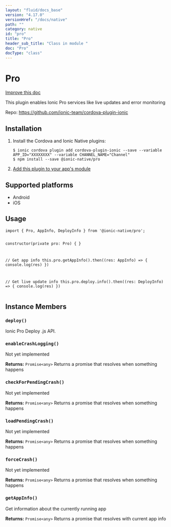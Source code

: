 ```yaml
---
layout: "fluid/docs_base"
version: "4.17.0"
versionHref: "/docs/native"
path: ""
category: native
id: "pro"
title: "Pro"
header_sub_title: "Class in module "
doc: "Pro"
docType: "class"
---
```


<h1 class="api-title">Pro</h1>

<a class="improve-v2-docs" href="http://github.com/ionic-team/ionic-native/edit/master/src/@ionic-native/plugins/pro/index.ts#L99">
  Improve this doc
</a>







<p>This plugin enables Ionic Pro services like live updates and error monitoring</p>


<p>Repo:
  <a href="https://github.com/ionic-team/cordova-plugin-ionic">
    https://github.com/ionic-team/cordova-plugin-ionic
  </a>
</p>


<h2><a class="anchor" name="installation" href="#installation"></a>Installation</h2>
<ol class="installation">
  <li>Install the Cordova and Ionic Native plugins:<br>
    <pre><code class="nohighlight">$ ionic cordova plugin add cordova-plugin-ionic --save --variable APP_ID="XXXXXXXX" --variable CHANNEL_NAME="Channel"
$ npm install --save @ionic-native/pro
</code></pre>
  </li>
  <li><a href="https://ionicframework.com/docs/native/#Add_Plugins_to_Your_App_Module">Add this plugin to your app's module</a></li>
</ol>



<h2><a class="anchor" name="platforms" href="#platforms"></a>Supported platforms</h2>
<ul>
  <li>Android</li><li>iOS</li>
</ul>






<h2><a class="anchor" name="usage" href="#usage"></a>Usage</h2>
<pre><code class="lang-typescript">import { Pro, AppInfo, DeployInfo } from &#39;@ionic-native/pro&#39;;


constructor(private pro: Pro) { }

// Get app info
this.pro.getAppInfo().then((res: AppInfo) =&gt; {
  console.log(res)
})

// Get live update info
this.pro.deploy.info().then((res: DeployInfo) =&gt; {
  console.log(res)
})
</code></pre>








<h2><a class="anchor" name="instance-members" href="#instance-members"></a>Instance Members</h2>
<h3><a class="anchor" name="deploy" href="#deploy"></a><code>deploy()</code></h3>




Ionic Pro Deploy .js API.



<h3><a class="anchor" name="enableCrashLogging" href="#enableCrashLogging"></a><code>enableCrashLogging()</code></h3>


Not yet implemented


<div class="return-value" markdown="1">
  <i class="icon ion-arrow-return-left"></i>
  <b>Returns:</b> <code>Promise&lt;any&gt;</code> Returns a promise that resolves when something happens
</div><h3><a class="anchor" name="checkForPendingCrash" href="#checkForPendingCrash"></a><code>checkForPendingCrash()</code></h3>


Not yet implemented


<div class="return-value" markdown="1">
  <i class="icon ion-arrow-return-left"></i>
  <b>Returns:</b> <code>Promise&lt;any&gt;</code> Returns a promise that resolves when something happens
</div><h3><a class="anchor" name="loadPendingCrash" href="#loadPendingCrash"></a><code>loadPendingCrash()</code></h3>


Not yet implemented


<div class="return-value" markdown="1">
  <i class="icon ion-arrow-return-left"></i>
  <b>Returns:</b> <code>Promise&lt;any&gt;</code> Returns a promise that resolves when something happens
</div><h3><a class="anchor" name="forceCrash" href="#forceCrash"></a><code>forceCrash()</code></h3>


Not yet implemented


<div class="return-value" markdown="1">
  <i class="icon ion-arrow-return-left"></i>
  <b>Returns:</b> <code>Promise&lt;any&gt;</code> Returns a promise that resolves when something happens
</div><h3><a class="anchor" name="getAppInfo" href="#getAppInfo"></a><code>getAppInfo()</code></h3>


Get information about the currently running app


<div class="return-value" markdown="1">
  <i class="icon ion-arrow-return-left"></i>
  <b>Returns:</b> <code>Promise&lt;any&gt;</code> Returns a promise that resolves with current app info
</div>





